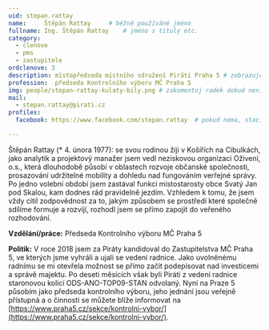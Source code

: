 ```yaml
---
uid: stepan.rattay
name:     Štěpán Rattay  	# běžně používáné jméno
fullname: Ing. Štěpán Rattay  	# jméno s tituly etc.
category:
  - clenove
  - pms
  - zastupitele
ordclenove: 3
description: místopředseda místního sdružení Piráti Praha 5 # zobrazuje se v lide
profession:  předseda Kontrolního výboru MČ Praha 5
img: people/stepan-rattay-kulaty-bily.png # zakomentuj radek dokud není fotka
mail:
  - stepan.rattay@pirati.cz
profiles:
  facebook: https://www.facebook.com/stepan.rattay  # pokud nema, staci smazat tuto radku

---
```


Štěpán Rattay (* 4. února 1977): se svou rodinou žiji v Košířích na Cibulkách, jako analytik a projektový manažer jsem vedl neziskovou organizaci Oživení, o.s., která dlouhodobě působí v oblastech rozvoje občanské společnosti, prosazování udržitelné mobility a dohledu nad fungováním verřejné správy. Po jedno volební období jsem zastával funkci místostarosty obce Svatý Jan pod Skalou, kam dodnes rád pravidelně jezdím. Vzhledem k tomu, že jsem vždy cítil  zodpovědnost za to, jakým způsobem se prostředí které společně sdílíme formuje a rozvíjí, rozhodl jsem se přímo zapojit do veřeného rozhodování. 

**Vzdělání/práce:** Předseda Kontrolního výboru MČ Praha 5

**Politik:** V roce 2018 jsem za Piráty kandidoval do Zastupitelstva MČ Praha 5, ve kterých jsme vyhráli a ujali se vedení radnice. Jako uvolněnému radnímu se mi otevřela možnost se přímo začít podepisovat nad investicemi a správě majektu. Po deseti měsících však byli Piráti z vedení radnice staronovou kolicí ODS-ANO-TOP09-STAN odvolaný. Nyní na Praze 5 působím jako předseda kontrolního výboru, jeho jednání jsou veřejně přístupná a o činnosti se můžete  blíže informovat na [https://www.praha5.cz/sekce/kontrolni-vybor/](https://www.praha5.cz/sekce/kontrolni-vybor/).
